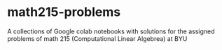 # math215-problems
A collections of Google colab notebooks with solutions for the assigned problems of math 215 (Computational Linear Algebrea) at BYU
